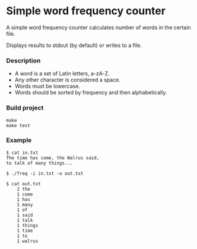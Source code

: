 # Simple word frequency counter
A simple word frequency counter calculates number of words in the certain file.

Displays results to stdout (by default) or writes to a file.
### Description
* A word is a set of Latin letters, a-zA-Z.
* Any other character is considered a space.
* Words must be lowercase.
* Words should be sorted by frequency and then alphabetically.

### Build project
```
make
make test
```

### Example
```
$ cat in.txt
The time has come, the Walrus said,
to talk of many things...
```
```
$ ./freq -i in.txt -o out.txt
```
```
$ cat out.txt
    2 the
    1 come
    1 has
    1 many
    1 of
    1 said
    1 talk
    1 things
    1 time
    1 to
    1 walrus
```

